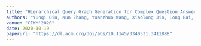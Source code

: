 ```yaml
---
title: "Hierarchical Query Graph Generation for Complex Question Answering over Knowledge Graph"
authors: "Yunqi Qiu, Kun Zhang, Yuanzhuo Wang, Xiaolong Jin, Long Bai, Saiping Guan, Xueqi Cheng"
venue: "CIKM'2020"
date: 2020-10-19
paperurl: "https://dl.acm.org/doi/abs/10.1145/3340531.3411888"
---
```

